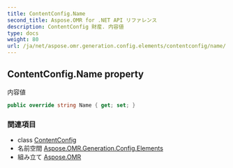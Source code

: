 ```yaml
---
title: ContentConfig.Name
second_title: Aspose.OMR for .NET API リファレンス
description: ContentConfig 財産. 内容値
type: docs
weight: 80
url: /ja/net/aspose.omr.generation.config.elements/contentconfig/name/
---
```

## ContentConfig.Name property

内容値

```csharp
public override string Name { get; set; }
```

### 関連項目

* class [ContentConfig](../)
* 名前空間 [Aspose.OMR.Generation.Config.Elements](../../contentconfig/)
* 組み立て [Aspose.OMR](../../../)


